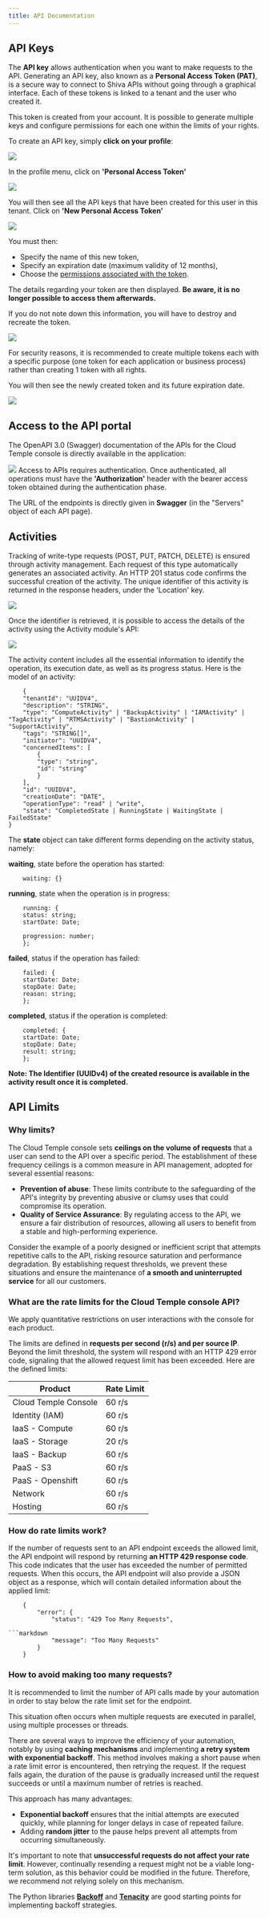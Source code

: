 ```yaml
---
title: API Documentation 
---
```


## API Keys

The __API key__ allows authentication when you want to make requests to the API. Generating an API key, also known as a __Personal Access Token (PAT)__, 
is a secure way to connect to Shiva APIs without going through a graphical interface. Each of these tokens is linked to a tenant and the user who created it.

This token is created from your account. It is possible to generate multiple keys and configure permissions for each one within the limits of your rights.

To create an API key, simply __click on your profile__:

![](images/shiva_profil_001.png)

In the profile menu, click on __'Personal Access Token'__

![](images/shiva_profil_003.png)

You will then see all the API keys that have been created for this user in this tenant. Click on __'New Personal Access Token'__

![](images/shiva_profil_002.png)

You must then:
- Specify the name of this new token,
- Specify an expiration date (maximum validity of 12 months),
- Choose the [permissions associated with the token](permissions.md).

The details regarding your token are then displayed. __Be aware, it is no longer possible to access them afterwards.__

If you do not note down this information, you will have to destroy and recreate the token.

![](images/shiva_profil_004.png)

For security reasons, it is recommended to create multiple tokens each with a specific purpose (one token for each application or business process) rather than creating 1 token with all rights.

You will then see the newly created token and its future expiration date.

![](images/shiva_profil_005.png)

## Access to the API portal

The OpenAPI 3.0 (Swagger) documentation of the APIs for the Cloud Temple console is directly available in the application:

![](images/shiva_api_001.png)
Access to APIs requires authentication. Once authenticated, all operations must have the __'Authorization'__ header with the bearer access token obtained during the authentication phase.

The URL of the endpoints is directly given in __Swagger__ (in the "Servers" object of each API page).

## Activities

Tracking of write-type requests (POST, PUT, PATCH, DELETE) is ensured through activity management. Each request of this type automatically generates an associated activity. An HTTP 201 status code confirms the successful creation of the activity. The unique identifier of this activity is returned in the response headers, under the 'Location' key.

![](images/shiva_api_002.png)

Once the identifier is retrieved, it is possible to access the details of the activity using the Activity module's API:

![](images/shiva_api_003.png)

The activity content includes all the essential information to identify the operation, its execution date, as well as its progress status. Here is the model of an activity:

```
    {
    "tenantId": "UUIDV4",
    "description": "STRING",
    "type": "ComputeActivity" | "BackupActivity" | "IAMActivity" | "TagActivity" | "RTMSActivity" | "BastionActivity" | "SupportActivity",
    "tags": "STRING[]",
    "initiator": "UUIDV4",
    "concernedItems": [
        {
        "type": "string",
        "id": "string"
        }
    ],
    "id": "UUIDV4",
    "creationDate": "DATE",
    "operationType": "read" | "write",
    "state": "CompletedState | RunningState | WaitingState | FailedState"
}
```

The **state** object can take different forms depending on the activity status, namely:

**waiting**, state before the operation has started:
```
    waiting: {}
```
**running**, state when the operation is in progress:
```
    running: {
    status: string;
    startDate: Date;

    progression: number;
    };
```
**failed**, status if the operation has failed:
```
    failed: {
    startDate: Date;
    stopDate: Date;
    reason: string;
    };
```
**completed**, status if the operation is completed:
```
    completed: {
    startDate: Date;
    stopDate: Date;
    result: string;
    };
```
**Note: The Identifier (UUIDv4) of the created resource is available in the activity result once it is completed.**

## API Limits

### Why limits?

The Cloud Temple console sets __ceilings on the volume of requests__ that a user can send
to the API over a specific period. The establishment of these frequency ceilings is a common measure in API management, adopted for several essential reasons:

- **Prevention of abuse**: These limits contribute to the safeguarding of the API's integrity by preventing
abusive or clumsy uses that could compromise its operation.
- **Quality of Service Assurance**: By regulating access to the API, we ensure a fair distribution of resources, allowing all users to benefit from a stable and high-performing experience.

Consider the example of a poorly designed or inefficient script that attempts repetitive calls to the API, risking resource saturation and performance degradation. By establishing request thresholds, we prevent these situations and ensure the maintenance of __a smooth and uninterrupted service__ for all our customers.

### What are the rate limits for the Cloud Temple console API?

We apply quantitative restrictions on user interactions with the console for each product.

The limits are defined in __requests per second (r/s) and per source IP__. Beyond the limit threshold, the system will respond with an HTTP 429 error code, signaling that the allowed request limit has been exceeded.
Here are the defined limits:

| Product               | Rate Limit |
|-----------------------|------------|
| Cloud Temple Console  | 60 r/s     |
| Identity (IAM)        | 60 r/s     |
| IaaS - Compute        | 60 r/s     |
| IaaS - Storage        | 20 r/s     |
| IaaS - Backup         | 60 r/s     |
| PaaS - S3             | 60 r/s     |
| PaaS - Openshift      | 60 r/s     |
| Network               | 60 r/s     |
| Hosting               | 60 r/s     |

### How do rate limits work?

If the number of requests sent to an API endpoint exceeds the allowed limit, the API endpoint will respond by returning
__an HTTP 429 response code__. This code indicates that the user has exceeded the number of permitted requests.
When this occurs, the API endpoint will also provide a JSON object as a response,
which will contain detailed information about the applied limit:
```
    {
        "error": {
            "status": "429 Too Many Requests",

```markdown
            "message": "Too Many Requests"
        }
    }
```
### How to avoid making too many requests?

It is recommended to limit the number of API calls made by your automation in order to stay below
the rate limit set for the endpoint.

This situation often occurs when multiple requests are executed in parallel,
using multiple processes or threads.

There are several ways to improve the efficiency of your automation, notably by using 
__caching mechanisms__ and implementing __a retry system with exponential backoff__. This method involves
making a short pause when a rate limit error is encountered, then retrying the request.
If the request fails again, the duration of the pause is gradually increased until the request succeeds
or until a maximum number of retries is reached.

This approach has many advantages:
- __Exponential backoff__ ensures that the initial attempts are executed quickly, while planning for longer delays in case of repeated failure.
- Adding __random jitter__ to the pause helps prevent all attempts from occurring simultaneously.

It's important to note that __unsuccessful requests do not affect your rate limit__.
However, continually resending a request might not be a viable long-term solution,
as this behavior could be modified in the future. Therefore, we recommend not relying solely on this mechanism.

The Python libraries __[Backoff](https://pypi.org/project/backoff/)__ and __[Tenacity](https://pypi.org/project/tenacity/)__ 
are good starting points for implementing backoff strategies.